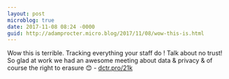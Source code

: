 ```yaml
---
layout: post
microblog: true
date: 2017-11-08 08:24 -0000
guid: http://adamprocter.micro.blog/2017/11/08/wow-this-is.html
---
```

Wow this is terrible. Tracking everything your staff do ! Talk about no trust! So glad at work we had an awesome meeting about data & privacy & of course the right to erasure 😊 - [dctr.pro/21k](http://dctr.pro/21k)
